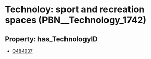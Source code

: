 # Technoloy: __sport and recreation spaces__ (PBN__Technology_1742)

## Property: has_TechnologyID

* [Q484937](Q484937)

